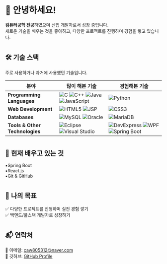 # 👋 안녕하세요!

**컴퓨터공학 전공**하였으며 신입 개발자로서 성장 중입니다.<br>
새로운 기술을 배우는 것을 좋아하고, 다양한 프로젝트를 진행하며 경험을 쌓고 있습니다.<br>

#

##  🛠️ 기술 스택  
주로 사용하거나 과거에 사용했던 기술입니다.
 
| **분야**              | **많이 해본 기술** | **경험해본 기술** |
|----------------------|----------------|----------------|
| **Programming Languages** | ![C](https://img.shields.io/badge/C-00599C?style=flat&logo=c&logoColor=white) ![C++](https://img.shields.io/badge/C++-00599C?style=flat&logo=cplusplus&logoColor=white) ![Java](https://img.shields.io/badge/Java-007396?style=flat&logo=java&logoColor=white) ![JavaScript](https://img.shields.io/badge/JavaScript-F7DF1E?style=flat&logo=javascript&logoColor=black) | ![Python](https://img.shields.io/badge/Python-3776AB?style=flat&logo=python&logoColor=white) |
| **Web Development**  | ![HTML5](https://img.shields.io/badge/HTML5-E34F26?style=flat&logo=html5&logoColor=white) ![JSP](https://img.shields.io/badge/JSP-007396?style=flat&logo=java&logoColor=white) | ![CSS3](https://img.shields.io/badge/CSS3-1572B6?style=flat&logo=css3&logoColor=white) |
| **Databases**        | ![MySQL](https://img.shields.io/badge/MySQL-4479A1?style=flat&logo=mysql&logoColor=white) ![Oracle](https://img.shields.io/badge/Oracle-F80000?style=flat&logo=oracle&logoColor=white) | ![MariaDB](https://img.shields.io/badge/MariaDB-003545?style=flat&logo=mariadb&logoColor=white) |
| **Tools & Other Technologies**     | ![Eclipse](https://img.shields.io/badge/Eclipse-2C2255?style=flat&logo=eclipseide&logoColor=white) ![Visual Studio](https://img.shields.io/badge/Visual%20Studio-5C2D91?style=flat&logo=visualstudio&logoColor=white) | ![DevExpress](https://img.shields.io/badge/DevExpress-FF6600?style=flat&logo=devexpress&logoColor=white) ![WPF](https://img.shields.io/badge/WPF-0078D7?style=flat&logo=windows&logoColor=white) ![Spring Boot](https://img.shields.io/badge/Spring%20Boot-6DB33F?style=flat&logo=springboot&logoColor=white) |

#

## 🌱 현재 배우고 있는 것  
▪️Spring Boot<br>
▪️React.js<br>
▪️Git & GitHub<br>

#

## 📌 나의 목표  
✅ 다양한 프로젝트를 진행하며 실전 경험 쌓기<br>
✅ 백엔드/풀스택 개발자로 성장하기

#

## 📬 연락처  
📧 이메일: caw805312@naver.com  
📘 깃허브: [GitHub Profile](https://github.com/lsh2912)

#

<!--
#### Recent articles

| Title | Published On |
| ----- | ------------ |
| [Deferred teardown closure in Go testing](http://rednafi.com/go/deferred_teardown_closure/) | Fri, 28 Mar 2025 |
| [Three flavors of sorting Go slices](http://rednafi.com/go/sort_slice/) | Sat, 22 Mar 2025 |
| [Nil comparisons and Go interface](http://rednafi.com/go/nil_interface_comparison/) | Wed, 12 Mar 2025 |
| [Stacked middleware vs embedded delegation in Go](http://rednafi.com/go/middleware_vs_delegation/) | Thu, 06 Mar 2025 |
| [Why does Go's io.Reader have such a weird signature?](http://rednafi.com/go/io_reader_signature/) | Sat, 08 Feb 2025 |
</div>

**lsh2912/lsh2912** is a ✨ _special_ ✨ repository because its `README.md` (this file) appears on your GitHub profile.

Here are some ideas to get you started:

- 🔭 I’m currently working on ...
- 🌱 I’m currently learning ...
- 👯 I’m looking to collaborate on ...
- 🤔 I’m looking for help with ...
- 💬 Ask me about ...
- 📫 How to reach me: ...
- 😄 Pronouns: ...
- ⚡ Fun fact: ...
-->
